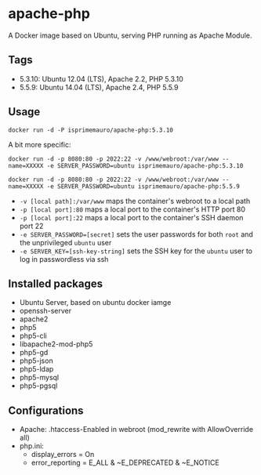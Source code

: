 apache-php
===================================

A Docker image based on Ubuntu, serving PHP running as Apache Module. 

Tags
-----

* 5.3.10: Ubuntu 12.04 (LTS), Apache 2.2, PHP 5.3.10
* 5.5.9: Ubuntu 14.04 (LTS), Apache 2.4, PHP 5.5.9

Usage
------

```
docker run -d -P isprimemauro/apache-php:5.3.10
```

A bit more specific:

```
docker run -d -p 8080:80 -p 2022:22 -v /www/webroot:/var/www --name=XXXXX -e SERVER_PASSWORD=ubuntu isprimemauro/apache-php:5.3.10

docker run -d -p 8080:80 -p 2022:22 -v /www/webroot:/var/www --name=XXXXX -e SERVER_PASSWORD=ubuntu isprimemauro/apache-php:5.5.9
```

* `-v [local path]:/var/www` maps the container's webroot to a local path
* `-p [local port]:80` maps a local port to the container's HTTP port 80
* `-p [local port]:22` maps a local port to the container's SSH daemon port 22
* `-e SERVER_PASSWORD=[secret]` sets the user passwords for both `root` and the unprivileged `ubuntu` user
* `-e SERVER_KEY=[ssh-key-string]` sets the SSH key for the `ubuntu` user to log in passwordless via ssh


Installed packages
-------------------
* Ubuntu Server, based on ubuntu docker iamge
* openssh-server
* apache2
* php5
* php5-cli
* libapache2-mod-php5
* php5-gd
* php5-json
* php5-ldap
* php5-mysql
* php5-pgsql

Configurations
----------------

* Apache: .htaccess-Enabled in webroot (mod_rewrite with AllowOverride all)
* php.ini:
  * display_errors = On
  * error_reporting = E_ALL & ~E_DEPRECATED & ~E_NOTICE
